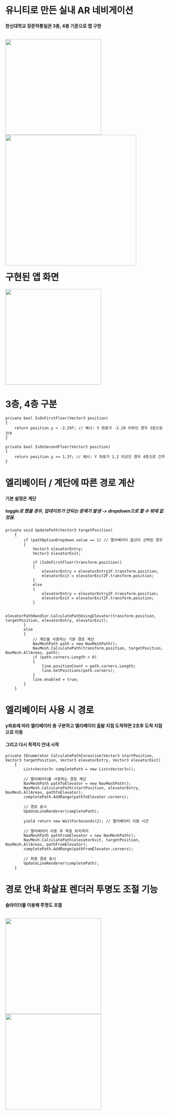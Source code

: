 # 유니티로 만든 실내 AR 네비게이션

#### 한신대학교 장준하통일관 3층, 4층 기준으로 맵 구현
<p style="float:left">
  <img src="https://github.com/user-attachments/assets/f7580a05-7a31-496c-a463-c8cf939a1f02" width="300">
  <img src="https://github.com/user-attachments/assets/f11f3daa-e47b-4fab-9d1e-1012fb728ad3" width="410">
</p>

# 구현된 앱 화면
<img src="https://github.com/user-attachments/assets/0b57d7f4-4a50-4b40-b351-23c1b7a6a452" width="300">

# 3층, 4층 구분
    private bool IsOnFirstFloor(Vector3 position)
    {
        return position.y < -2.29f; // 예시: Y 좌표가 -2.29 이하인 경우 3층으로 간주
    }

    private bool IsOnSecondFloor(Vector3 position)
    {
        return position.y >= 1.2f; // 예시: Y 좌표가 1.2 이상인 경우 4층으로 간주
    }

# 엘리베이터 / 계단에 따른 경로 계산
#### 기본 설정은 계단
##### toggle로 했을 경우, 업데이트가 안되는 문제가 발생 -> dropdown으로 할 수 밖에 없었음.

    private void UpdatePath(Vector3 targetPosition)
        {
            if (pathOptionDropdown.value == 1) // 엘리베이터 옵션이 선택된 경우
            {
                Vector3 elevatorEntry;
                Vector3 elevatorExit;
    
                if (IsOnFirstFloor(transform.position))
                {
                    elevatorEntry = elevatorEntry1F.transform.position;
                    elevatorExit = elevatorExit2F.transform.position;
                }
                else
                {
                    elevatorEntry = elevatorEntry2F.transform.position;
                    elevatorExit = elevatorExit1F.transform.position;
                }
    
                elevatorPathHandler.CalculatePathUsingElevator(transform.position, targetPosition, elevatorEntry, elevatorExit);
            }
            else
            {
                // 계단을 사용하는 기본 경로 계산
                NavMeshPath path = new NavMeshPath();
                NavMesh.CalculatePath(transform.position, targetPosition, NavMesh.AllAreas, path);
                if (path.corners.Length > 0)
                {
                    line.positionCount = path.corners.Length;
                    line.SetPositions(path.corners);
                }
                line.enabled = true;
            }
        }

# 엘리베이터 사용 시 경로
#### y좌표에 따라 엘리베이터 층 구분하고 엘리베이터 출발 지점 도착하면 2초후 도착 지점으로 이동
#### 그리고 다시 목적지 안내 시작
    private IEnumerator CalculatePathCoroutine(Vector3 startPosition, Vector3 targetPosition, Vector3 elevatorEntry, Vector3 elevatorExit)
        {
            List<Vector3> completePath = new List<Vector3>();
    
            // 엘리베이터를 사용하는 경로 계산
            NavMeshPath pathToElevator = new NavMeshPath();
            NavMesh.CalculatePath(startPosition, elevatorEntry, NavMesh.AllAreas, pathToElevator);
            completePath.AddRange(pathToElevator.corners);
    
            // 경로 표시
            UpdateLineRenderer(completePath);
    
            yield return new WaitForSeconds(2); // 엘리베이터 이동 시간
    
            // 엘리베이터 이동 후 목표 위치까지
            NavMeshPath pathFromElevator = new NavMeshPath();
            NavMesh.CalculatePath(elevatorExit, targetPosition, NavMesh.AllAreas, pathFromElevator);
            completePath.AddRange(pathFromElevator.corners);
    
            // 최종 경로 표시
            UpdateLineRenderer(completePath);
        }

# 경로 안내 화살표 렌더러 투명도 조절 기능
#### 슬라이더를 이용해 투명도 조절
<p style="float:left">
  <img src="https://github.com/user-attachments/assets/9f7fcb81-ff65-430a-9971-66139cb711be" width="300">
  <img src="https://github.com/user-attachments/assets/b02756ac-04bf-43b0-9232-c592e665be1a" width="300">
</p>

    // 라인의 투명도를 설정하는 메서드
    public void SetLineOpacity(float opacity)
    {
        lineOpacity = opacity;
        if (lineRenderer != null && lineRenderer.material != null)
        {
            Color materialColor = lineRenderer.material.color;
            materialColor.a = opacity; // 알파 채널을 사용하여 투명도 조절
            lineRenderer.material.color = materialColor;
        }

    }

# 검색기능
#### 검색후 목적지 변경까지 완료
#### 이진 검색을 활용하여 검색어와 가장 가까운 시작 위치를 찾아 특정 위치를 찾아낸 다음, 그 주변에서 추가적인 일치 항목들을 검토
#### (장점) 전체 데이터를 모두 검색하지 않고도 정확한 결과를 더 빠르게 얻을 수 있다.
<img src="https://github.com/user-attachments/assets/8a2706af-56f3-4d14-b10a-80d790d79023" width="300">
<img src="https://github.com/user-attachments/assets/5643286b-654c-4e34-b10e-73d03a0f516d" width="300">

# 비콘 연동 플레이어 위치 변경
#### PlayerSetting Version 0.1 -> 1로 변경
     /** Android에서 좌표 수신*/
      public void GetLocation()
      {
          /** Android의 GetLocation 메소드로부터 좌표 수신 */
          AndroidJavaClass ajc = new AndroidJavaClass("com.unity3d.player.UnityPlayer");
          AndroidJavaObject ajo = ajc.GetStatic<AndroidJavaObject>("currentActivity");
          string location = ajo.Call<string>("GetLocation");
  
          string[] locationVector3 = location.Split(',');
  
          /** Indicator(플레이어) 위치 할당 */
          indicator.transform.position = new Vector3(float.Parse(locationVector3[0]), float.Parse(locationVector3[1]), float.Parse(locationVector3[2]));
  
          /** Android에서 Log찍기(좌표 수신 확인용) */
          ajo.Call("SendToastFromUnity", location);
  
          /** Android에서 Log찍기(Indicator에 좌표가 저장됐는지 확인용) */
          string playerLocation = "";
          playerLocation = indicator.transform.position + "";
          ajo.Call("SendToastFromUnity", playerLocation);
      }

# 미구현 기능들
#### 1. 도착시간 계산 (소현 작업중)
#### 2. 2D 지도 전환
